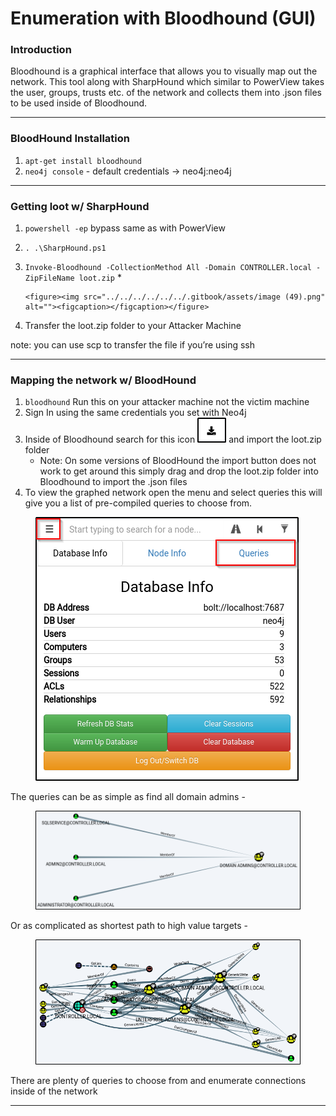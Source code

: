 # Enumeration with Bloodhound (GUI)

### Introduction

Bloodhound is a graphical interface that allows you to visually map out the network. This tool along with SharpHound which similar to PowerView takes the user, groups, trusts etc. of the network and collects them into .json files to be used inside of Bloodhound.

***

### BloodHound Installation

1. `apt-get install bloodhound`
2. `neo4j console` - default credentials -> neo4j:neo4j

***

### Getting loot w/ SharpHound

1. `powershell -ep` bypass same as with PowerView
2. `. .\SharpHound.ps1`
3. `Invoke-Bloodhound -CollectionMethod All -Domain CONTROLLER.local -ZipFileName loot.zip`&#x20;
   *

       <figure><img src="../../../../../../.gitbook/assets/image (49).png" alt=""><figcaption></figcaption></figure>
4. Transfer the loot.zip folder to your Attacker Machine

note: you can use scp to transfer the file if you’re using ssh

***

### Mapping the network w/ BloodHound

1. `bloodhound` Run this on your attacker machine not the victim machine
2. Sign In using the same credentials you set with Neo4j
3. Inside of Bloodhound search for this icon ![](<../../../../../../.gitbook/assets/image (7).png>) and import the loot.zip folder
   * Note: On some versions of BloodHound the import button does not work to get around this simply drag and drop the loot.zip folder into Bloodhound to import the .json files
4. To view the graphed network open the menu and select queries this will give you a list of pre-compiled queries to choose from.&#x20;

<figure><img src="../../../../../../.gitbook/assets/image.png" alt=""><figcaption></figcaption></figure>

The queries can be as simple as find all domain admins -

<figure><img src="../../../../../../.gitbook/assets/image (24).png" alt=""><figcaption></figcaption></figure>

Or as complicated as shortest path to high value targets -

<figure><img src="../../../../../../.gitbook/assets/image (3).png" alt=""><figcaption></figcaption></figure>

There are plenty of queries to choose from and enumerate connections inside of the network

***
